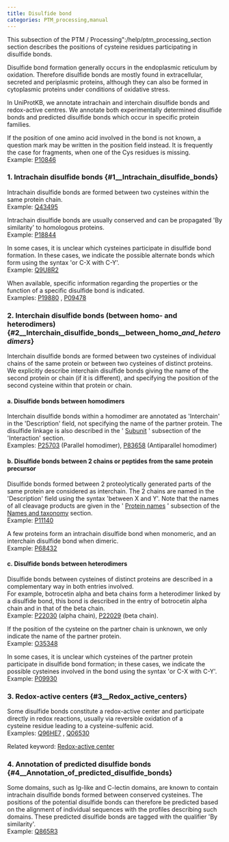 ```yaml
---
title: Disulfide bond
categories: PTM_processing,manual
---
```


This subsection of the PTM / Processing":/help/ptm\_processing\_section section describes the positions of cysteine residues participating in disulfide bonds.

Disulfide bond formation generally occurs in the endoplasmic reticulum by oxidation. Therefore disulfide bonds are mostly found in extracellular, secreted and periplasmic proteins, although they can also be formed in cytoplasmic proteins under conditions of oxidative stress.

In UniProtKB, we annotate intrachain and interchain disulfide bonds and redox-active centres. We annotate both experimentally determined disulfide bonds and predicted disulfide bonds which occur in specific protein families.

If the position of one amino acid involved in the bond is not known, a question mark may be written in the position field instead. It is frequently the case for fragments, when one of the Cys residues is missing.  
Example: [P10846](https://www.uniprot.org/uniprotkb/P10846#ptm%5Fprocessing)

### 1. Intrachain disulfide bonds {\#1\_\_Intrachain\_disulfide\_bonds}

Intrachain disulfide bonds are formed between two cysteines within the same protein chain.  
Example: [Q43495](https://www.uniprot.org/uniprotkb/Q43495#ptm_processing)

Intrachain disulfide bonds are usually conserved and can be propagated 'By similarity' to homologous proteins.  
Example: [P18844](https://www.uniprot.org/uniprotkb/P18844#ptm%5Fprocessing)

In some cases, it is unclear which cysteines participate in disulfide bond formation. In these cases, we indicate the possible alternate bonds which form using the syntax 'or C-X with C-Y'.  
Example: [Q9U8R2](https://www.uniprot.org/uniprotkb/Q9U8R2#ptm%5Fprocessing)

When available, specific information regarding the properties or the function of a specific disulfide bond is indicated.  
Examples: [P19880](https://www.uniprot.org/uniprotkb/P19880#ptm_processing) , [P09478](https://www.uniprot.org/uniprotkb/P09478#ptm_processing)

### 2. Interchain disulfide bonds (between homo- and heterodimers) {\#2\_\_Interchain\_disulfide\_bonds\_\_between\_homo\_*and\_heterodimers*}

Interchain disulfide bonds are formed between two cysteines of individual chains of the same protein or between two cysteines of distinct proteins. We explicitly describe interchain disulfide bonds giving the name of the second protein or chain (if it is different), and specifying the position of the second cysteine within that protein or chain.

#### a. Disulfide bonds between homodimers

Interchain disulfide bonds within a homodimer are annotated as 'Interchain' in the 'Description' field, not specifying the name of the partner protein. The disulfide linkage is also described in the ' [Subunit](https://www.uniprot.org/help/subunit) ' subsection of the 'Interaction' section.  
Examples: [P25703](https://www.uniprot.org/uniprotkb/P25703#ptm_processing) (Parallel homodimer), [P83658](https://www.uniprot.org/uniprotkb/P83658#ptm_processing) (Antiparallel homodimer)

#### b. Disulfide bonds between 2 chains or peptides from the same protein precursor

Disulfide bonds formed between 2 proteolytically generated parts of the same protein are considered as interchain. The 2 chains are named in the 'Description' field using the syntax 'between X and Y'. Note that the names of all cleavage products are given in the ' [Protein names](https://www.uniprot.org/help/protein_names) ' subsection of the [Names and taxonomy](http://www.uniprot.org/help/names%5Fand%5Ftaxonomy%5Fsection) section.  
Example: [P11140](https://www.uniprot.org/uniprotkb/P11140#ptm_processing)

A few proteins form an intrachain disulfide bond when monomeric, and an interchain disulfide bond when dimeric.  
Example: [P68432](https://www.uniprot.org/uniprotkb/P68432#ptm_processing)

#### c. Disulfide bonds between heterodimers

Disulfide bonds between cysteines of distinct proteins are described in a complementary way in both entries involved.  
For example, botrocetin alpha and beta chains form a heterodimer linked by a disulfide bond, this bond is described in the entry of botrocetin alpha chain and in that of the beta chain.  
Example: [P22030](https://www.uniprot.org/uniprotkb/P22030#ptm_processing) (alpha chain), [P22029](https://www.uniprot.org/uniprotkb/P22029#ptm_processing) (beta chain).

If the position of the cysteine on the partner chain is unknown, we only indicate the name of the partner protein.  
Example: [O35348](https://www.uniprot.org/uniprotkb/O35348#ptm_processing)

In some cases, it is unclear which cysteines of the partner protein participate in disulfide bond formation; in these cases, we indicate the possible cysteines involved in the bond using the syntax 'or C-X with C-Y'.  
Example: [P09930](https://www.uniprot.org/uniprotkb/P09930#ptm_processing)

### 3. Redox-active centers {\#3\_\_Redox\_active\_centers}

Some disulfide bonds constitute a redox-active center and participate directly in redox reactions, usually via reversible oxidation of a  
cysteine residue leading to a cysteine-sulfenic acid.  
Examples: [Q96HE7](https://www.uniprot.org/uniprotkb/Q96HE7#ptm_processing) , [Q06530](https://www.uniprot.org/uniprotkb/Q06530#ptm_processing)

Related keyword: [Redox-active center](http://www.uniprot.org/keywords/676)

### 4. Annotation of predicted disulfide bonds {\#4\_\_Annotation\_of\_predicted\_disulfide\_bonds}

Some domains, such as Ig-like and C-lectin domains, are known to contain intrachain disulfide bonds formed between conserved cysteines. The positions of the potential disulfide bonds can therefore be predicted based on the alignment of individual sequences with the profiles describing such domains. These predicted disulfide bonds are tagged with the qualifier 'By similarity'.  
Example: [Q865R3](https://www.uniprot.org/uniprotkb/Q865R3#ptm_processing)
